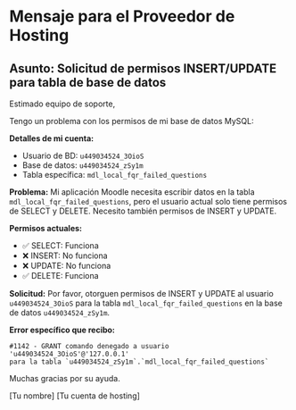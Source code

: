 # Mensaje para el Proveedor de Hosting

## Asunto: Solicitud de permisos INSERT/UPDATE para tabla de base de datos

Estimado equipo de soporte,

Tengo un problema con los permisos de mi base de datos MySQL:

**Detalles de mi cuenta:**
- Usuario de BD: `u449034524_3OioS`
- Base de datos: `u449034524_zSy1m`
- Tabla específica: `mdl_local_fqr_failed_questions`

**Problema:**
Mi aplicación Moodle necesita escribir datos en la tabla `mdl_local_fqr_failed_questions`, pero el usuario actual solo tiene permisos de SELECT y DELETE. Necesito también permisos de INSERT y UPDATE.

**Permisos actuales:**
- ✅ SELECT: Funciona
- ❌ INSERT: No funciona
- ❌ UPDATE: No funciona  
- ✅ DELETE: Funciona

**Solicitud:**
Por favor, otorguen permisos de INSERT y UPDATE al usuario `u449034524_3OioS` para la tabla `mdl_local_fqr_failed_questions` en la base de datos `u449034524_zSy1m`.

**Error específico que recibo:**
```
#1142 - GRANT comando denegado a usuario 'u449034524_3OioS'@'127.0.0.1' 
para la tabla `u449034524_zSy1m`.`mdl_local_fqr_failed_questions`
```

Muchas gracias por su ayuda.

[Tu nombre]
[Tu cuenta de hosting] 